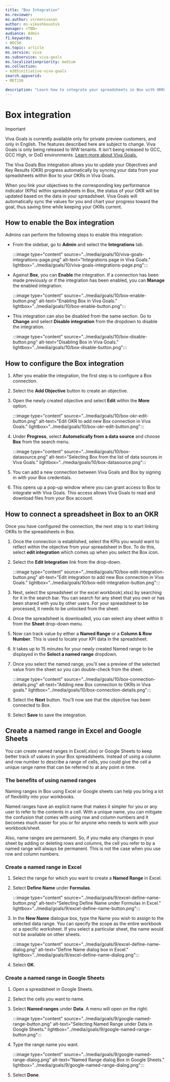 ```yaml
---
title: "Box Integration"
ms.reviewer: 
ms.author: vsreenivasan
author: ms-vikashkoushik
manager: <TBD>
audience: Admin
f1.keywords:
- NOCSH
ms.topic: article
ms.service: viva
ms.subservice: viva-goals
ms.localizationpriority: medium
ms.collection:  
- m365initiative-viva-goals
search.appverid:
- MET150

description: "Learn how to integrate your spreadsheets in Box with OKRs in Viva Goals."
---
```


# Box integration

> [!IMPORTANT]
> Viva Goals is currently available only for private preview customers, and only in English. The features described here are subject to change. Viva Goals is only being released to WW tenants. It isn't being released to GCC, GCC High, or DoD environments. [Learn more about Viva Goals.](https://go.microsoft.com/fwlink/?linkid=2189933)

The Viva Goals Box integration allows you to update your Objectives and Key Results (OKR) progress automatically by syncing your data from your spreadsheets within Box to your OKRs in Viva Goals. 
  
When you link your objectives to the corresponding key performance indicator (KPIs) within spreadsheets in Box, the status of your OKR will be updated based on the data in your spreadsheet. Viva Goals will automatically sync the values for you and chart your progress toward the goal, thus saving time while keeping your OKRs current.

## How to enable the Box integration

Admins can perform the following steps to enable this integration:

- From the sidebar, go to **Admin** and select the **Integrations** tab.
  
     :::image type="content" source="../media/goals/10/viva-goals-integrations-page.png" alt-text="Integrations page in Viva Goals." lightbox="../media/goals/10/viva-goals-integrations-page.png":::

- Against **Box**, you can **Enable** the integration. If a connection has been made previously or if the integration has been enabled, you can **Manage** the enabled integration.
  
    :::image type="content" source="../media/goals/10/box-enable-button.png" alt-text="Enabling Box in Viva Goals." lightbox="../media/goals/10/box-enable-button.png":::

- This integration can also be disabled from the same section. Go to **Change** and select **Disable integration** from the dropdown to disable the integration.
  
    :::image type="content" source="../media/goals/10/box-disable-button.png" alt-text="Disabling Box in Viva Goals." lightbox="../media/goals/10/box-disable-button.png":::

## How to configure the Box integration

1. After you enable the integration, the first step is to configure a Box connection.

2. Select the **Add Objective** button to create an objective.

3. Open the newly created objective and select **Edit** within the **More** option.
  
     :::image type="content" source="../media/goals/10/box-okr-edit-button.png" alt-text="Edit OKR to add new Box connection in Viva Goals." lightbox="../media/goals/10/box-okr-edit-button.png":::

4. Under **Progress**, select **Automatically from a data source** and choose **Box** from the search menu.
  
    :::image type="content" source="../media/goals/10/box-datasource.png" alt-text="Selecting Box from the list of data sources in Viva Goals." lightbox="../media/goals/10/box-datasource.png":::

5. You can add a new connection between Viva Goals and Box by signing in with your Box credentials.

6. This opens up a pop-up window where you can grant access to Box to integrate with Viva Goals. This access allows Viva Goals to read and download files from your Box account.

## How to connect a spreadsheet in Box to an OKR

Once you have configured the connection, the next step is to start linking OKRs to the spreadsheets in Box.

1. Once the connection is established, select the KPIs you would want to reflect within the objective from your spreadsheet in Box. To do this, select **edit integration** which comes up when you select the Box icon.

2. Select the **Edit Integration** link from the drop-down.
  
    :::image type="content" source="../media/goals/10/box-edit-integration-button.png" alt-text="Edit integration to add new Box connection in Viva Goals." lightbox="../media/goals/10/box-edit-integration-button.png":::

3. Next, select the spreadsheet or the excel workbook(.xlsx) by searching for it in the search bar. You can search for any sheet that you own or has been shared with you by other users. For your spreadsheet to be processed, it needs to be unlocked from the sheet.

4. Once the spreadsheet is downloaded, you can select any sheet within it from the **Sheet** drop-down menu.

5. Now can track value by either a **Named Range** or a **Column & Row Number**. This is used to locate your KPI data in the spreadsheet.

6. It takes up to 15 minutes for your newly created Named range to be displayed in the **Select a named range** dropdown.

7. Once you select the named range, you'll see a preview of the selected value from the sheet so you can double-check from the sheet.
  
    :::image type="content" source="../media/goals/10/box-connection-details.png" alt-text="Adding new Box connection to OKRs in Viva goals." lightbox="../media/goals/10/box-connection-details.png":::

8. Select the **Next** button. You'll now see that the objective has been connected to Box.

9. Select **Save** to save the integration.
  
## Create a named range in Excel and Google Sheets
  
You can create named ranges in Excel(.xlsx) or Google Sheets to keep better track of values in your Box spreadsheets. Instead of using a column and row number to describe a range of cells, you could give the cell a unique range name that can be referred to at any point in time.
  
### The benefits of using named ranges
  
Naming ranges in Box using Excel or Google sheets can help you bring a lot of flexibility into your workbooks.

Named ranges have an explicit name that makes it simpler for you or any user to refer to the contents in a cell. With a unique name, you can mitigate the confusion that comes with using row and column numbers and it becomes much easier for you or for anyone who needs to work with your workbook/sheet.

Also, name ranges are permanent. So, if you make any changes in your sheet by adding or deleting rows and columns, the cell you refer to by a named range will always be permanent. This is not the case when you use row and column numbers.
  
### Create a named range in Excel

1. Select the range for which you want to create a **Named Range** in Excel.

2. Select **Define Name** under **Formulas**.

    :::image type="content" source="../media/goals/9/excel-define-name-button.png" alt-text="Selecting Define Name under Formulas in Excel." lightbox="../media/goals/9/excel-define-name-button.png":::

3. In the **New Name** dialogue box, type the Name you wish to assign to the selected data range. You can specify the scope as the entire workbook or a specific worksheet. If you select a particular sheet, the name would not be available on other sheets.

    :::image type="content" source="../media/goals/9/excel-define-name-dialog.png" alt-text="Define Name dialog box in Excel." lightbox="../media/goals/9/excel-define-name-dialog.png":::

4. Select **OK**.

### Create a named range in Google Sheets

1. Open a spreadsheet in Google Sheets.

2. Select the cells you want to name.

3. Select **Named ranges** under **Data**. A menu will open on the right.

    :::image type="content" source="../media/goals/9/google-named-range-button.png" alt-text="Selecting Named Range under Data in Google Sheets." lightbox="../media/goals/9/google-named-range-button.png":::

4. Type the range name you want.

    :::image type="content" source="../media/goals/9/google-named-range-dialog.png" alt-text="Named Range dialog Box in Google Sheets." lightbox="../media/goals/9/google-named-range-dialog.png":::

5. Select **Done**.
